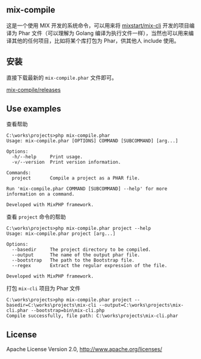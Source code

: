 ## mix-compile

这是一个使用 MIX 开发的系统命令，可以用来将 [mixstart/mix-cli](https://github.com/mixstart/mix-cli) 开发的项目编译为 Phar 文件（可以理解为 Golang 编译为执行文件一样），当然也可以用来编译其他的任何项目，比如将某个库打包为 Phar，供其他人 include 使用。

## 安装

直接下载最新的 `mix-compile.phar` 文件即可。

[mix-compile/releases](https://github.com/mixstart/mix-compile/releases)

## Use examples

查看帮助

```shell
C:\works\projects>php mix-compile.phar
Usage: mix-compile.phar [OPTIONS] COMMAND [SUBCOMMAND] [arg...]

Options:
  -h/--help     Print usage.
  -v/--version  Print version information.

Commands:
  project       Compile a project as a PHAR file.

Run 'mix-compile.phar COMMAND [SUBCOMMAND] --help' for more information on a command.

Developed with MixPHP framework.

```

查看 `project` 命令的帮助

```shell
C:\works\projects>php mix-compile.phar project --help
Usage: mix-compile.phar project [arg...]

Options:
  --basedir     The project directory to be compiled.
  --output      The name of the output phar file.
  --bootstrap   The path to the Bootstrap file.
  --regex       Extract the regular expression of the file.

Developed with MixPHP framework.
```

打包 `mix-cli` 项目为 Phar 文件

```shell
C:\works\projects>php mix-compile.phar project --basedir=C:\works\projects\mix-cli --output=C:\works\projects\mix-cli.phar --bootstrap=bin\mix-cli.php
Compile successfully, file path: C:\works\projects\mix-cli.phar
``` 

## License

Apache License Version 2.0, http://www.apache.org/licenses/
